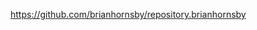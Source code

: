 <a href="https://github.com/brianhornsby/repository.brianhornsby">https://github.com/brianhornsby/repository.brianhornsby</a>
